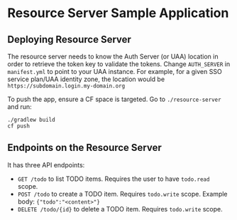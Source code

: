 # Resource Server Sample Application

## Deploying Resource Server

The resource server needs to know the Auth Server (or UAA) location in order to retrieve the token key to validate the tokens.
Change `AUTH_SERVER` in `manifest.yml` to point to your UAA instance. For example, for a given SSO service plan/UAA identity zone, the location would be `https://subdomain.login.my-domain.org`

To push the app, ensure a CF space is targeted. Go to `./resource-server` and run:

    ./gradlew build
    cf push

## Endpoints on the Resource Server

It has three API endpoints:
 * `GET /todo` to list TODO items. Requires the user to have `todo.read` scope.
 * `POST /todo` to create a TODO item. Requires `todo.write` scope. Example body: `{"todo":"<content>"}`
 * `DELETE /todo/{id}` to delete a TODO item. Requires `todo.write` scope.
